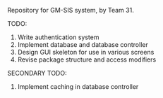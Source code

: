 Repository for GM-SIS system, by Team 31.

TODO:

<ol>
<li>Write authentication system</li>
<li>Implement database and database controller</li>
<li>Design GUI skeleton for use in various screens</li>
<li>Revise package structure and access modifiers</li>
</ol>

SECONDARY TODO:

<ol>
<li>Implement caching in database controller</li>
</ol>